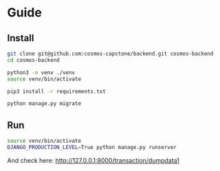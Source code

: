 # Guide
## Install
```sh
git clone git@github.com:cosmos-capstone/backend.git cosmos-backend
cd cosmos-backend

python3 -m venv ./venv
source venv/bin/activate

pip3 install -r requirements.txt

python manage.py migrate
```
## Run
```sh
source venv/bin/activate
DJANGO_PRODUCTION_LEVEL=True python manage.py runserver
```
And check here: http://127.0.0.1:8000/transaction/dumpdata1
